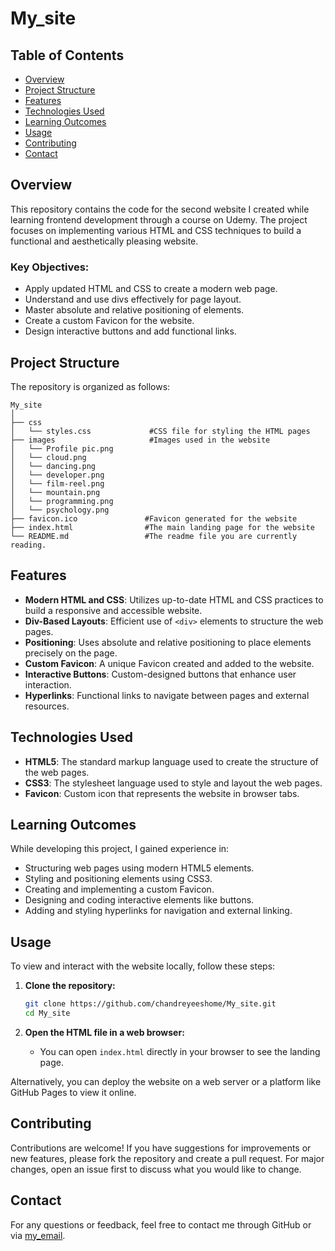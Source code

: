 # My_site

## Table of Contents
- [Overview](#overview)
- [Project Structure](#project-structure)
- [Features](#features)
- [Technologies Used](#technologies-used)
- [Learning Outcomes](#learning-outcomes)
- [Usage](#usage)
- [Contributing](#contributing)
- [Contact](#contact)

## Overview

This repository contains the code for the second website I created while learning frontend development through a course on Udemy. The project focuses on implementing various HTML and CSS techniques to build a functional and aesthetically pleasing website.

### Key Objectives:
- Apply updated HTML and CSS to create a modern web page.
- Understand and use divs effectively for page layout.
- Master absolute and relative positioning of elements.
- Create a custom Favicon for the website.
- Design interactive buttons and add functional links.

## Project Structure

The repository is organized as follows:

```
My_site
│
├── css
│   └── styles.css             #CSS file for styling the HTML pages
├── images                     #Images used in the website
│   └── Profile pic.png
│   └── cloud.png
│   └── dancing.png
│   └── developer.png
│   └── film-reel.png
│   └── mountain.png
│   └── programming.png
│   └── psychology.png
├── favicon.ico               #Favicon generated for the website
├── index.html                #The main landing page for the website
└── README.md                 #The readme file you are currently reading.
```

## Features

- **Modern HTML and CSS**: Utilizes up-to-date HTML and CSS practices to build a responsive and accessible website.
- **Div-Based Layouts**: Efficient use of `<div>` elements to structure the web pages.
- **Positioning**: Uses absolute and relative positioning to place elements precisely on the page.
- **Custom Favicon**: A unique Favicon created and added to the website.
- **Interactive Buttons**: Custom-designed buttons that enhance user interaction.
- **Hyperlinks**: Functional links to navigate between pages and external resources.

## Technologies Used

- **HTML5**: The standard markup language used to create the structure of the web pages.
- **CSS3**: The stylesheet language used to style and layout the web pages.
- **Favicon**: Custom icon that represents the website in browser tabs.

## Learning Outcomes

While developing this project, I gained experience in:
- Structuring web pages using modern HTML5 elements.
- Styling and positioning elements using CSS3.
- Creating and implementing a custom Favicon.
- Designing and coding interactive elements like buttons.
- Adding and styling hyperlinks for navigation and external linking.

## Usage

To view and interact with the website locally, follow these steps:

1. **Clone the repository:**

   ```bash
   git clone https://github.com/chandreyeeshome/My_site.git
   cd My_site
   ```

2. **Open the HTML file in a web browser:**
   - You can open `index.html` directly in your browser to see the landing page.

Alternatively, you can deploy the website on a web server or a platform like GitHub Pages to view it online.

## Contributing

Contributions are welcome! If you have suggestions for improvements or new features, please fork the repository and create a pull request. For major changes, open an issue first to discuss what you would like to change.

## Contact

For any questions or feedback, feel free to contact me through GitHub or via [my_email](mailto:chandreyeeshome04@gmail.com).
